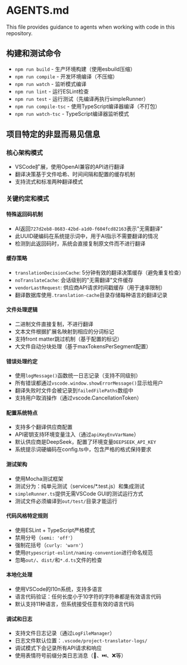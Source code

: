 # AGENTS.md

This file provides guidance to agents when working with code in this repository.

## 构建和测试命令

- `npm run build` - 生产环境构建（使用esbuild压缩）
- `npm run compile` - 开发环境编译（不压缩）
- `npm run watch` - 监听模式编译
- `npm run lint` - 运行ESLint检查
- `npm run test` - 运行测试（先编译再执行simpleRunner）
- `npm run compile-tsc` - 使用TypeScript编译器编译（不打包）
- `npm run watch-tsc` - TypeScript编译器监听模式

## 项目特定的非显而易见信息

### 核心架构模式
- VSCode扩展，使用OpenAI兼容的API进行翻译
- 翻译决策基于文件哈希、时间间隔和配置的缓存机制
- 支持流式和标准两种翻译模式

### 关键约定和模式

#### 特殊返回码机制
- AI返回`727d2eb8-8683-42bd-a1d0-f604fcd82163`表示"无需翻译"
- 此UUID硬编码在系统提示词中，用于AI指示不需要翻译的情况
- 检测到此返回码时，系统会直接复制原文件而不进行翻译

#### 缓存策略
- `translationDecisionCache`: 5分钟有效的翻译决策缓存（避免重复检查）
- `noTranslateCache`: 会话级别的"无需翻译"文件缓存
- `vendorLastRequest`: 供应商API请求时间戳缓存（用于速率限制）
- 翻译数据库使用`.translation-cache`目录存储每种语言的翻译记录

#### 文件处理逻辑
- 二进制文件直接复制，不进行翻译
- 文本文件根据扩展名映射到相应的分词标记
- 支持front matter跳过机制（基于配置的标记）
- 大文件自动分块处理（基于maxTokensPerSegment配置）

#### 错误处理约定
- 使用`logMessage()`函数统一日志记录（支持不同级别）
- 所有错误都通过`vscode.window.showErrorMessage()`显示给用户
- 翻译失败时文件会被记录到`failedFilePaths`数组中
- 支持用户取消操作（通过vscode.CancellationToken）

#### 配置系统特点
- 支持多个翻译供应商配置
- API密钥支持环境变量注入（通过`apiKeyEnvVarName`）
- 默认供应商是DeepSeek，配置了环境变量`DEEPSEEK_API_KEY`
- 系统提示词硬编码在config.ts中，包含严格的格式保持要求

#### 测试架构
- 使用Mocha测试框架
- 测试分为：纯单元测试（services/*.test.js）和集成测试
- `simpleRunner.ts`提供无需VSCode GUI的测试运行方式
- 测试文件必须编译到`out/test/`目录才能运行

#### 代码风格特定规则
- 使用ESLint + TypeScript严格模式
- 禁用分号（`semi: 'off'`）
- 强制花括号（`curly: 'warn'`）
- 使用`@typescript-eslint/naming-convention`进行命名规范
- 忽略`out/`、`dist/`和`*.d.ts`文件的检查

#### 本地化处理
- 使用VSCode的l10n系统，支持多语言
- 语言代码验证：任何长度小于10字符的字符串都是有效语言代码
- 默认支持11种语言，但系统接受任意有效的语言代码

#### 调试和日志
- 支持文件日志记录（通过`LogFileManager`）
- 日志文件默认位置：`.vscode/project-translator-logs/`
- 调试模式下会记录所有API请求和响应
- 使用表情符号前缀分类日志消息（🔄、⏭️、❌等）
